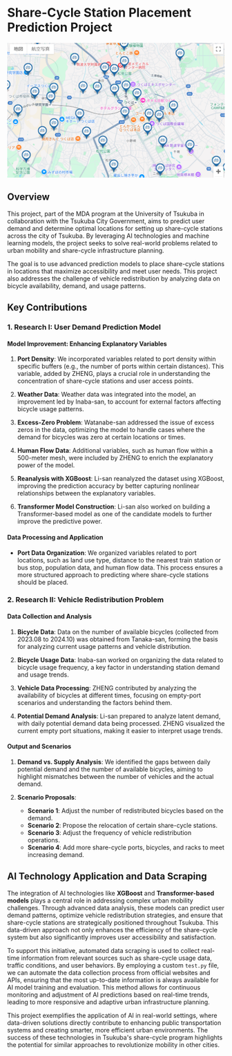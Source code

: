 # Share-Cycle Station Placement Prediction Project

![Share-Cycle](./image/cycle.png)



## Overview

This project, part of the MDA program at the University of Tsukuba in collaboration with the Tsukuba City Government, aims to predict user demand and determine optimal locations for setting up share-cycle stations across the city of Tsukuba. By leveraging AI technologies and machine learning models, the project seeks to solve real-world problems related to urban mobility and share-cycle infrastructure planning.

The goal is to use advanced prediction models to place share-cycle stations in locations that maximize accessibility and meet user needs. This project also addresses the challenge of vehicle redistribution by analyzing data on bicycle availability, demand, and usage patterns.

## Key Contributions

### 1. Research I: User Demand Prediction Model

#### Model Improvement: Enhancing Explanatory Variables

1. **Port Density**: We incorporated variables related to port density within specific buffers (e.g., the number of ports within certain distances). This variable, added by ZHENG, plays a crucial role in understanding the concentration of share-cycle stations and user access points.

2. **Weather Data**: Weather data was integrated into the model, an improvement led by Inaba-san, to account for external factors affecting bicycle usage patterns.

3. **Excess-Zero Problem**: Watanabe-san addressed the issue of excess zeros in the data, optimizing the model to handle cases where the demand for bicycles was zero at certain locations or times.

4. **Human Flow Data**: Additional variables, such as human flow within a 500-meter mesh, were included by ZHENG to enrich the explanatory power of the model.

5. **Reanalysis with XGBoost**: Li-san reanalyzed the dataset using XGBoost, improving the prediction accuracy by better capturing nonlinear relationships between the explanatory variables.

6. **Transformer Model Construction**: Li-san also worked on building a Transformer-based model as one of the candidate models to further improve the predictive power.

#### Data Processing and Application

- **Port Data Organization**: We organized variables related to port locations, such as land use type, distance to the nearest train station or bus stop, population data, and human flow data. This process ensures a more structured approach to predicting where share-cycle stations should be placed.

### 2. Research II: Vehicle Redistribution Problem

#### Data Collection and Analysis

1. **Bicycle Data**: Data on the number of available bicycles (collected from 2023.08 to 2024.10) was obtained from Tanaka-san, forming the basis for analyzing current usage patterns and vehicle distribution.

2. **Bicycle Usage Data**: Inaba-san worked on organizing the data related to bicycle usage frequency, a key factor in understanding station demand and usage trends.

3. **Vehicle Data Processing**: ZHENG contributed by analyzing the availability of bicycles at different times, focusing on empty-port scenarios and understanding the factors behind them.

4. **Potential Demand Analysis**: Li-san prepared to analyze latent demand, with daily potential demand data being processed. ZHENG visualized the current empty port situations, making it easier to interpret usage trends.

#### Output and Scenarios

1. **Demand vs. Supply Analysis**: We identified the gaps between daily potential demand and the number of available bicycles, aiming to highlight mismatches between the number of vehicles and the actual demand.

2. **Scenario Proposals**:
    - **Scenario 1**: Adjust the number of redistributed bicycles based on the demand.
    - **Scenario 2**: Propose the relocation of certain share-cycle stations.
    - **Scenario 3**: Adjust the frequency of vehicle redistribution operations.
    - **Scenario 4**: Add more share-cycle ports, bicycles, and racks to meet increasing demand.

## AI Technology Application and Data Scraping

The integration of AI technologies like **XGBoost** and **Transformer-based models** plays a central role in addressing complex urban mobility challenges. Through advanced data analysis, these models can predict user demand patterns, optimize vehicle redistribution strategies, and ensure that share-cycle stations are strategically positioned throughout Tsukuba. This data-driven approach not only enhances the efficiency of the share-cycle system but also significantly improves user accessibility and satisfaction.

To support this initiative, automated data scraping is used to collect real-time information from relevant sources such as share-cycle usage data, traffic conditions, and user behaviors. By employing a custom `test.py` file, we can automate the data collection process from official websites and APIs, ensuring that the most up-to-date information is always available for AI model training and evaluation. This method allows for continuous monitoring and adjustment of AI predictions based on real-time trends, leading to more responsive and adaptive urban infrastructure planning.

This project exemplifies the application of AI in real-world settings, where data-driven solutions directly contribute to enhancing public transportation systems and creating smarter, more efficient urban environments. The success of these technologies in Tsukuba's share-cycle program highlights the potential for similar approaches to revolutionize mobility in other cities.

